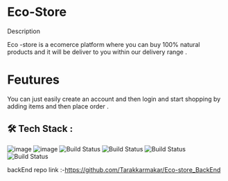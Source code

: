 # Eco-Store



Description 

Eco -store is a ecomerce platform where you can buy 100% natural  products and it will be deliver to you within our delivery range .



# Feutures
You can just easily create an account and then login and start shopping by adding items and then place order .


## 🛠 Tech Stack :

![image](https://img.shields.io/badge/CSS3-1572B6?style=for-the-badge&logo=css3&logoColor=white)   ![image](https://img.shields.io/badge/JavaScript-F7DF1E?style=for-the-badge&logo=javascript&logoColor=black)  ![Build Status](https://img.shields.io/badge/React-20232A?style=for-the-badge&logo=react&logoColor=61DAFB)  ![Build Status](https://img.shields.io/badge/Redux-593D88?style=for-the-badge&logo=redux&logoColor=white)   ![Build Status](https://img.shields.io/badge/chakraUI-00457C?style=for-the-badge&logo=chakraUI&logoColor=white)   ![Build Status](https://img.shields.io/badge/Git-002970?style=for-the-badge&logo=Git&logoColor=00BAF2)

 backEnd repo link :-https://github.com/Tarakkarmakar/Eco-store_BackEnd
